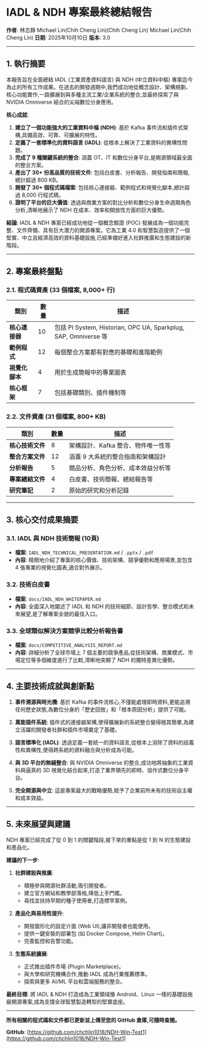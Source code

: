 # IADL & NDH 專案最終總結報告

**作者**: 林志錚 Michael Lin(Chih Cheng Lin)(Chih Cheng Lin) Michael Lin(Chih Cheng Lin)
**日期**: 2025年10月10日
**版本**: 3.0

---

## 1. 執行摘要

本報告旨在全面總結 IADL (工業資產資料語言) 與 NDH (中立資料中樞) 專案迄今為止的所有工作成果。在過去的開發週期中,我們成功地從概念設計、架構規劃、核心功能實作,一路擴展到與多種主流工業/企業系統的整合,並最終探索了與 NVIDIA Omniverse 結合的尖端數位分身應用。

**核心成就**:

1.  **建立了一個功能強大的工業資料中樞 (NDH)**: 基於 Kafka 事件流和插件式架構,具備高效、可靠、可擴展的特性。
2.  **定義了一套標準化的資料語言 (IADL)**: 從根本上解決了工業資料的異構性問題。
3.  **完成了 9 種關鍵系統的整合**: 涵蓋 OT、IT 和數位分身平台,是開源領域最全面的整合方案。
4.  **產出了 30+ 份高品質的技術文件**: 包括白皮書、分析報告、開發指南和簡報,總計超過 800 KB。
5.  **開發了 30+ 個程式碼檔案**: 包括核心連接器、範例程式和視覺化腳本,總計超過 8,000 行程式碼。
6.  **證明了平台的巨大價值**: 透過與商業方案的對比分析和數位分身生命週期角色分析,清晰地展示了 NDH 在成本、效率和開放性方面的巨大優勢。

**結論**: IADL & NDH 專案已經成功地從一個概念驗證 (POC) 發展成為一個功能完整、文件齊備、具有巨大潛力的開源專案。它為工業 4.0 和智慧製造提供了一個堅實、中立且經濟高效的資料基礎設施,已經準備好進入社群推廣和生態建設的新階段。

---

## 2. 專案最終盤點

### 2.1. 程式碼資產 (33 個檔案, 8,000+ 行)

| 類別 | 數量 | 描述 |
|---|---|---|
| **核心連接器** | 10 | 包括 PI System, Historian, OPC UA, Sparkplug, SAP, Omniverse 等 |
| **範例程式** | 12 | 每個整合方案都有對應的基礎和進階範例 |
| **視覺化腳本** | 4 | 用於生成簡報中的專業圖表 |
| **核心框架** | 7 | 包括基礎類別、插件機制等 |

### 2.2. 文件資產 (31 個檔案, 800+ KB)

| 類別 | 數量 | 描述 |
|---|---|---|
| **核心技術文件** | 8 | 架構設計、Kafka 整合、物件唯一性等 |
| **整合方案文件** | 12 | 涵蓋 9 大系統的整合指南和架構設計 |
| **分析報告** | 5 | 競品分析、角色分析、成本效益分析等 |
| **專案總結文件** | 4 | 白皮書、技術簡報、總結報告等 |
| **研究筆記** | 2 | 原始的研究和分析記錄 |

---

## 3. 核心交付成果摘要

### 3.1. IADL 與 NDH 技術簡報 (10頁)

- **檔案**: `IADL_NDH_TECHNICAL_PRESENTATION.md` / `.pptx` / `.pdf`
- **內容**: 精簡地介紹了專案的核心價值、技術架構、競爭優勢和應用場景,並包含 4 張專業的視覺化圖表,適合對外展示。

### 3.2. 技術白皮書

- **檔案**: `docs/IADL_NDH_WHITEPAPER.md`
- **內容**: 全面深入地闡述了 IADL 和 NDH 的技術細節、設計哲學、整合模式和未來展望,是了解專案全貌的最佳入口。

### 3.3. 全球類似解決方案競爭比較分析報告書

- **檔案**: `docs/COMPETITIVE_ANALYSIS_REPORT.md`
- **內容**: 詳細分析了全球市場上 7 個主要的競爭產品,從技術架構、商業模式、市場定位等多個維度進行了比較,清晰地突顯了 NDH 的獨特差異化優勢。

---

## 4. 主要技術成就與創新點

1.  **事件溯源與時光機**: 基於 Kafka 的事件流核心,不僅能處理即時資料,更能追溯任何歷史狀態,為數位分身的「歷史回放」和「根本原因分析」提供了可能。

2.  **萬能插件系統**: 插件式的連接器架構,使得擴展新的系統整合變得極其簡單,為建立活躍的開發者社群和插件市場奠定了基礎。

3.  **語言標準化 (IADL)**: 透過定義一套統一的資料語言,從根本上消除了資料的歧義性和異構性,使得跨系統的資料融合與分析成為可能。

4.  **與 3D 平台的無縫整合**: 與 NVIDIA Omniverse 的整合,成功地將抽象的工業資料與逼真的 3D 視覺化結合起來,打造了業界領先的即時、協作式數位分身平台。

5.  **完全開源與中立**: 這是專案最大的戰略優勢,賦予了企業前所未有的技術自主權和成本效益。

---

## 5. 未來展望與建議

NDH 專案已經完成了從 0 到 1 的關鍵階段,接下來的重點是從 1 到 N 的生態建設和產品化。

**建議的下一步**: 

1.  **社群建設與推廣**: 
    - 積極參與開源社群活動,吸引開發者。
    - 建立官方網站和教學部落格,降低上手門檻。
    - 尋找並扶持早期的種子使用者,打造標竿案例。

2.  **產品化與易用性提升**: 
    - 開發圖形化的設定介面 (Web UI),讓非開發者也能使用。
    - 提供一鍵安裝的部署包 (如 Docker Compose, Helm Chart)。
    - 完善監控和告警功能。

3.  **生態系統擴展**: 
    - 正式推出插件市場 (Plugin Marketplace)。
    - 與大學和研究機構合作,推動 IADL 成為行業推薦標準。
    - 探索與更多 AI/ML 平台和雲端服務的整合。

**最終目標**: 將 IADL & NDH 打造成為工業領域像 Android、Linux 一樣的基礎設施級開源專案,成為支撐全球智慧製造轉型的堅實底座。

---

**所有相關的程式碼和文件都已更新並上傳至您的 GitHub 倉庫,可隨時查閱。**

**GitHub**: [https://github.com/chchlin1018/NDH-Win-Test1](https://github.com/chchlin1018/NDH-Win-Test1)

